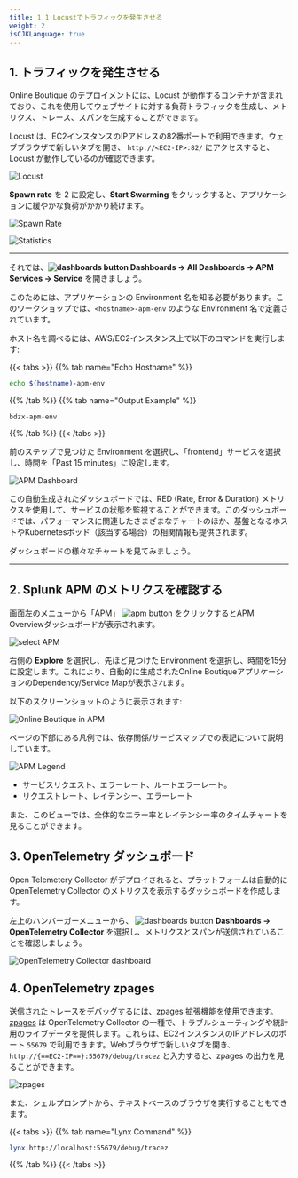 ```yaml
---
title: 1.1 Locustでトラフィックを発生させる
weight: 2
isCJKLanguage: true
---
```


## 1. トラフィックを発生させる

Online Boutique のデプロイメントには、Locust が動作するコンテナが含まれており、これを使用してウェブサイトに対する負荷トラフィックを生成し、メトリクス、トレース、スパンを生成することができます。

Locust は、EC2インスタンスのIPアドレスの82番ポートで利用できます。ウェブブラウザで新しいタブを開き、 `http://<EC2-IP>:82/` にアクセスすると、Locust が動作しているのが確認できます。

![Locust](../../images/locust.png)

**Spawn rate** を 2 に設定し、**Start Swarming** をクリックすると、アプリケーションに緩やかな負荷がかかり続けます。

![Spawn Rate](../../images/locust-spawn-rate.png)

![Statistics](../../images/locust-statistics.png)

---

それでは、**![dashboards button](../../images/dashboards.png) Dashboards → All Dashboards → APM Services → Service** を開きましょう。

このためには、アプリケーションの Environment 名を知る必要があります。このワークショップでは、`<hostname>-apm-env` のような Environment 名で定義されています。

ホスト名を調べるには、AWS/EC2インスタンス上で以下のコマンドを実行します:

{{< tabs >}}
{{% tab name="Echo Hostname" %}}

``` bash
echo $(hostname)-apm-env
```

{{% /tab %}}
{{% tab name="Output Example"  %}}

``` text
bdzx-apm-env
```

{{% /tab %}}
{{< /tabs >}}

前のステップで見つけた Environment を選択し、「frontend」サービスを選択し、時間を「Past 15 minutes」に設定します。

![APM Dashboard](../../images/online-boutique-service-dashboard.png)

この自動生成されたダッシュボードでは、RED (Rate, Error & Duration) メトリクスを使用して、サービスの状態を監視することができます。このダッシュボードでは、パフォーマンスに関連したさまざまなチャートのほか、基盤となるホストやKubernetesポッド（該当する場合）の相関情報も提供されます。

ダッシュボードの様々なチャートを見てみましょう。

---

## 2. Splunk APM のメトリクスを確認する

画面左のメニューから「APM」 ![apm button](../../images/apm.png) をクリックするとAPM Overviewダッシュボードが表示されます。

![select APM](../../images/online-boutique-apm.png)

右側の **Explore** を選択し、先ほど見つけた Environment を選択し、時間を15分に設定します。これにより、自動的に生成されたOnline BoutiqueアプリケーションのDependency/Service Mapが表示されます。

以下のスクリーンショットのように表示されます:

![Online Boutique in APM](../../images/online-boutique-map.png)

ページの下部にある凡例では、依存関係/サービスマップでの表記について説明しています。

![APM Legend](../../images/apm-legend.png)

* サービスリクエスト、エラーレート、ルートエラーレート。
* リクエストレート、レイテンシー、エラーレート

また、このビューでは、全体的なエラー率とレイテンシー率のタイムチャートを見ることができます。

## 3. OpenTelemetry ダッシュボード

Open Telemetery Collector がデプロイされると、プラットフォームは自動的に OpenTelemetry Collector のメトリクスを表示するダッシュボードを作成します。

左上のハンバーガーメニューから、 ![dashboards button](../../images/dashboards.png) **Dashboards → OpenTelemetry Collector** を選択し、メトリクスとスパンが送信されていることを確認しましょう。

![OpenTelemetry Collector dashboard](../../images/otel-dashboard.png)

## 4. OpenTelemetry zpages

送信されたトレースをデバッグするには、zpages 拡張機能を使用できます。[zpages][zpages] は OpenTelemetry Collector の一種で、トラブルシューティングや統計用のライブデータを提供します。これらは、EC2インスタンスのIPアドレスのポート `55679` で利用できます。Webブラウザで新しいタブを開き、 `http://{==EC2-IP==}:55679/debug/tracez` と入力すると、zpages の出力を見ることができます。

[zpages]: https://github.com/open-telemetry/opentelemetry-specification/blob/main/experimental/trace/zpages.md#tracez

![zpages](../../images/zpages.png)

また、シェルプロンプトから、テキストベースのブラウザを実行することもできます。

{{< tabs >}}
{{% tab name="Lynx Command" %}}

``` bash
lynx http://localhost:55679/debug/tracez
```

{{% /tab %}}
{{< /tabs >}}
